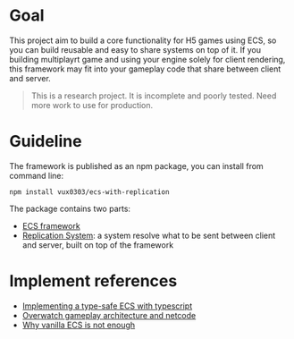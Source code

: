 # Goal
This project aim to build a core functionality for H5 games using ECS, so you can build reusable and easy to share systems on top of it.
If you building multiplayrt game and using your engine solely for client rendering, this framework may fit into your gameplay code that share between client and server. 
> This is a research project. It is incomplete and poorly tested. Need more work to use for production.

# Guideline
The framework is published as an npm package, you can install from command line:

`npm install vux0303/ecs-with-replication`

The package contains two parts:
* [ECS framework](https://github.com/vux0303/typescript-ECS-framework/wiki)
* [Replication System](https://github.com/vux0303/typescript-ECS-framework/wiki): a system resolve what to be sent between client and server, built on top of the framework

# Implement references
* [ Implementing a type-safe ECS with typescript](https://dev.t-matix.com/blog/platform/eimplementing-a-type-saf-ecs-with-typescript/)
* [Overwatch gameplay architecture and netcode](http://overwatch%20gameplay%20architecture%20and%20netcode/)
* [Why vanilla ECS is not enough](https://ajmmertens.medium.com/why-vanilla-ecs-is-not-enough-d7ed4e3bebe5)
